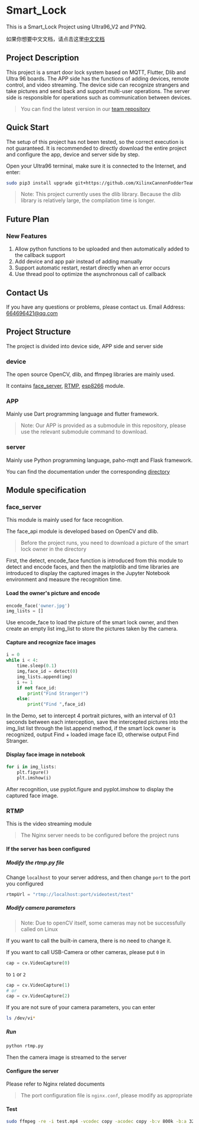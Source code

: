 # Smart_Lock

This is a Smart_Lock Project using Ultra96_V2 and PYNQ.

如果你想要中文文档，请点击这里[中文文档](README_zh-CN.md)

## Project Description

This project is a smart door lock system based on MQTT, Flutter, Dlib and Ultra 96 boards. The APP side has the functions of adding devices, remote control, and video streaming. The device side can recognize strangers and take pictures and send back and support multi-user operations. The server side is responsible for operations such as communication between devices.

> You can find the latest version in our [team repository](https://github.com/XilinxCannonFodderTeam/smart_lock)

## Quick Start

The setup of this project has not been tested, so the correct execution is not guaranteed. It is recommended to directly download the entire project and configure the app, device and server side by step.

Open your Ultra96 terminal, make sure it is connected to the Internet, and enter:

```bash
sudo pip3 install upgrade git+https://github.com/XilinxCannonFodderTeam/smart_lock.git
```

> Note: This project currently uses the dlib library. Because the dlib library is relatively large, the compilation time is longer.

## Future Plan

### New Features

1. Allow python functions to be uploaded and then automatically added to the callback support
2. Add device and app pair instead of adding manually
3. Support automatic restart, restart directly when an error occurs
4. Use thread pool to optimize the asynchronous call of callback

## Contact Us

If you have any questions or problems, please contact us.
Email Address: <664696421@qq.com>

## Project Structure

The project is divided into device side, APP side and server side

### device

The open source OpenCV, dlib, and ffmpeg libraries are mainly used.

It contains [face_server](#face_server), [RTMP](#rtmp), [esp8266](device/esp8266/README.md) module.

### APP

Mainly use Dart programming language and flutter framework.

> Note: Our APP is provided as a submodule in this repository, please use the relevant submodule command to download.

### server

Mainly use Python programming language, paho-mqtt and Flask framework.

You can find the documentation under the corresponding [directory](server/README.md)

## Module specification

### face_server

This module is mainly used for face recognition.

The face_api module is developed based on OpenCV and dlib.

> Before the project runs, you need to download a picture of the smart lock owner in the directory

First, the detect, encode_face function is introduced from this module to detect and encode faces, and then the matplotlib and time libraries are introduced to display the captured images in the Jupyter Notebook environment and measure the recognition time.

#### Load the owner's picture and encode

```python
encode_face('owner.jpg')
img_lists = []
```

Use encode_face to load the picture of the smart lock owner, and then create an empty list img_list to store the pictures taken by the camera.

#### Capture and recognize face images

```python
i = 0
while i < 4:
    time.sleep(0.1)
    img,face_id = detect(0)
    img_lists.append(img)
    i += 1
    if not face_id:
        print("Find Stranger!")
    else:
        print("Find ",face_id)
```

In the Demo, set to intercept 4 portrait pictures, with an interval of 0.1 seconds between each interception, save the intercepted pictures into the img_list list through the list.append method, if the smart lock owner is recognized, output Find + loaded image face ID, otherwise output Find Stranger.

#### Display face image in notebook

```python
for i in img_lists:
    plt.figure()
    plt.imshow(i)
```

After recognition, use pyplot.figure and pyplot.imshow to display the captured face image.

### RTMP

This is the video streaming module

> The Nginx server needs to be configured before the project runs

#### If the server has been configured

##### Modify the rtmp.py file

Change ```localhost``` to your server address, and then change ```port``` to the port you configured

```python
rtmpUrl = "rtmp://localhost:port/videotest/test"
```

##### Modify camera parameters

> Note: Due to openCV itself, some cameras may not be successfully called on Linux

If you want to call the built-in camera, there is no need to change it.

If you want to call USB-Camera or other cameras, please put ```0``` in

```python
cap = cv.VideoCapture(0)
```

to ```1``` or ```2```

```python
cap = cv.VideoCapture(1)
# or
cap = cv.VideoCapture(2)
```

If you are not sure of your camera parameters, you can enter

```bash
ls /dev/vi*
```

##### Run

```bash
python rtmp.py
```

Then the camera image is streamed to the server

#### Configure the server

Please refer to Nginx related documents

> The port configuration file is ```nginx.conf```, please modify as appropriate

#### Test

```bash
sudo ffmpeg -re -i test.mp4 -vcodec copy -acodec copy -b:v 800k -b:a 32k -f flv rtmp://localhost:port/videotest/test
```

